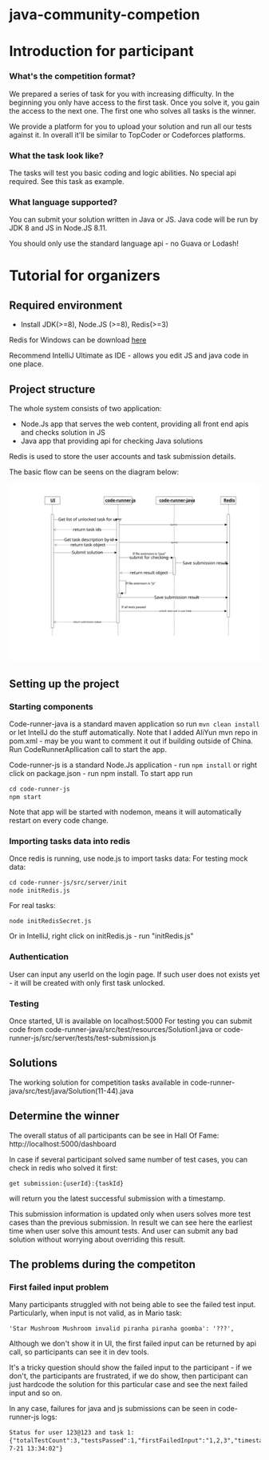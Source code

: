 # java-community-competion

# Introduction for participant

### What's the competition format? 
We prepared a series of task for you with increasing difficulty. In the beginning you only have access to the first task. Once you solve it, you gain the access to the next one. The first one who solves all tasks is the winner. 

We provide a platform for you to upload your solution and run all our tests against it.  In overall it'll be similar to TopCoder or Codeforces platforms. 

### What the task look like? 
The tasks will test you basic coding and logic abilities. No special api required. See this task as example. 

### What language supported? 
You can submit your solution written in Java or JS. Java code will be run by JDK 8 and JS in Node.JS 8.11.

You should only use the standard language api - no Guava or Lodash! 

# Tutorial for organizers

## Required environment

- Install JDK(>=8), Node.JS (>=8), Redis(>=3)

Redis for Windows can be download [here](https://github.com/MicrosoftArchive/redis/releases)

Recommend IntelliJ Ultimate as IDE - allows you edit JS and java code in one place.

## Project structure

The whole system consists of two application:
- Node.Js app that serves the web content, providing all front end apis and checks solution in JS
- Java app that providing api for checking Java solutions

Redis is used to store the user accounts and task submission details. 

The basic flow can be seens on the diagram below: 

![Sequence Diagram](/docs/main-seq.svg)

## Setting up the project

### Starting components

Code-runner-java is a standard maven application so run ```mvn clean install``` or let IntellJ do the stuff automatically.
Note that I added AliYun mvn repo in pom.xml - may be you want to comment it out if building outside of China.
Run CodeRunnerApllication call to start the app.

Code-runner-js is a standard Node.Js application - run ```npm install``` or right click on package.json - run npm install.
To start app run 
```
cd code-runner-js
npm start
```
Note that app will be started with nodemon, means it will automatically restart on every code change. 

### Importing tasks data into redis

Once redis is running, use node.js to import tasks data: 
For testing mock data:
```
cd code-runner-js/src/server/init
node initRedis.js
```

For real tasks: 
```
node initRedisSecret.js
```

Or in IntelliJ, right click on initRedis.js - run "initRedis.js"

### Authentication

User can input any userId on the login page. If such user does not exists yet - it will be created with only first task unlocked.

### Testing 
Once started, UI is available on localhost:5000
For testing you can submit code from code-runner-java/src/test/resources/Solution1.java or code-runner-js/src/server/tests/test-submission.js

## Solutions 
The working solution for competition tasks available in code-runner-java/src/test/java/Solution(11-44).java

## Determine the winner

The overall status of all participants can be see in Hall Of Fame: 
http://localhost:5000/dashboard

In case if several participant solved same number of test cases, you can check in redis who solved it first: 
```
get submission:{userId}:{taskId} 
```
will return you the latest successful submission with a timestamp. 

This submission information is updated only when users solves more test cases than the previous submission. 
In result we can see here the earliest time when user solve this amount tests. And user can submit any bad solution without worrying about overriding this result. 

## The problems during the competiton

### First failed input problem

Many participants struggled with not being able to see the failed test input. Particularly, when input is not valid, as in Mario task:
```
'Star Mushroom Mushroom invalid piranha piranha goomba': '???',
```

Although we don't show it in UI, the first failed input can be returned by api call, so participants can see it in dev tools. 

It's a tricky question should show the failed input to the participant - if we don't, the participants are frustrated, 
if we do show, then participant can just hardcode the solution for this particular case and see the next failed input and so on. 

In any case, failures for java and js submissions can be seen in code-runner-js logs:
```
Status for user 123@123 and task 1: {"totalTestCount":3,"testsPassed":1,"firstFailedInput":"1,2,3","timestamp":"2018-7-21 13:34:02"}
```
